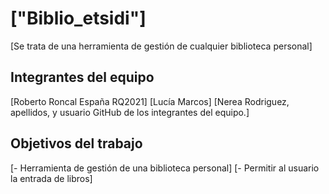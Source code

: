 # ["Biblio_etsidi"]

[Se trata de una herramienta de gestión de cualquier biblioteca personal]

## Integrantes del equipo

[Roberto Roncal España RQ2021]
[Lucía Marcos]
[Nerea Rodriguez, apellidos, y usuario GitHub de los integrantes del equipo.]

## Objetivos del trabajo

[- Herramienta de gestión de una biblioteca personal]
[- Permitir al usuario la entrada de libros]
